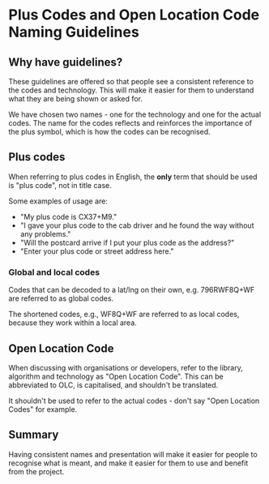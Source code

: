 # Plus Codes and Open Location Code Naming Guidelines

## Why have guidelines?

These guidelines are offered so that people see a consistent reference to the codes and technology.
This will make it easier for them to understand what they are being shown or asked for.

We have chosen two names - one for the technology and one for the actual codes.
The name for the codes reflects and reinforces the importance of the plus symbol, which is how the codes can be recognised.

## Plus codes

When referring to plus codes in English, the **only** term that should be used is "plus code", not in title case.

Some examples of usage are:
* "My plus code is CX37+M9."
* "I gave your plus code to the cab driver and he found the way without any problems."
* "Will the postcard arrive if I put your plus code as the address?"
* "Enter your plus code or street address here."

### Global and local codes

Codes that can be decoded to a lat/lng on their own, e.g. 796RWF8Q+WF are referred to as global codes.

The shortened codes, e.g., WF8Q+WF are referred to as local codes, because they work within a local area.

## Open Location Code

When discussing with organisations or developers, refer to the library, algorithm and technology as "Open Location Code".
This can be abbreviated to OLC, is capitalised, and shouldn't be translated.

It shouldn't be used to refer to the actual codes - don't say "Open Location Codes" for example.

## Summary

Having consistent names and presentation will make it easier for people to recognise what is meant, and make it easier for them to use and benefit from the project.

